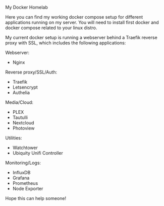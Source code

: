 My Docker Homelab

Here you can find my working docker compose setup for different applications running on my server.
You will need to install first docker and docker compose related to your linux distro.

My current docker setup is running  a webserver behind a Traefik reverse proxy with SSL, which includes the following applications:

Webserver:
- Nginx

Reverse proxy/SSL/Auth:
- Traefik
- Letsencrypt
- Authelia

Media/Cloud:
- PLEX
- Tautulli
- Nextcloud
- Photoview

Utilities:
- Watchtower
- Ubiquity Unifi Controller

Monitoring/Logs:
- InfluxDB
- Grafana
- Prometheus
- Node Exporter

Hope this can help someone!

